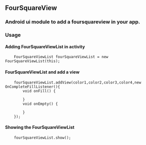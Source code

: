 ## FourSquareView

### Android ui module to add a foursquareview in your app.

### Usage

#### Adding FourSquareViewList in activity

```
    FourSquareViewList fourSquareViewList = new FourSquareViewList(this);
```

#### FourSquareViewList and add a view

```
    fourSquareViewList.addView(color1,color2,color3,color4,new OnCompleteFillListener(){
        void onFill() {

        }
        void onEmpty() {

        }
    });
```

#### Showing the FourSquareViewList

```
    fourSquareViewList.show();
```
